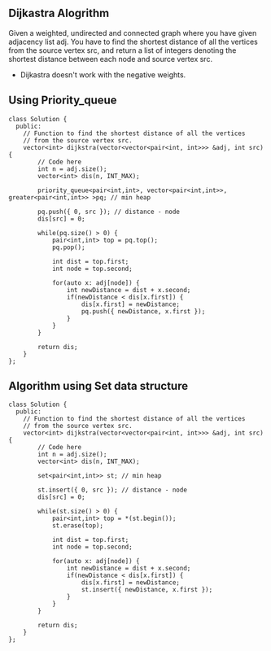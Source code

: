 ## Dijkastra Alogrithm
Given a weighted, undirected and connected graph where you have given adjacency list adj. You have to find the shortest distance of all the vertices from the 
source vertex src, and return a list of integers denoting the shortest distance between each node and source vertex src.

- Dijkastra doesn't work with the negative weights.

## Using Priority_queue

```
class Solution {
  public:
    // Function to find the shortest distance of all the vertices
    // from the source vertex src.
    vector<int> dijkstra(vector<vector<pair<int, int>>> &adj, int src) {
        // Code here
        int n = adj.size();
        vector<int> dis(n, INT_MAX);
        
        priority_queue<pair<int,int>, vector<pair<int,int>>, greater<pair<int,int>> >pq; // min heap
        
        pq.push({ 0, src }); // distance - node
        dis[src] = 0;
        
        while(pq.size() > 0) {
            pair<int,int> top = pq.top();
            pq.pop();
            
            int dist = top.first;
            int node = top.second;
            
            for(auto x: adj[node]) {
                int newDistance = dist + x.second;
                if(newDistance < dis[x.first]) {
                    dis[x.first] = newDistance;
                    pq.push({ newDistance, x.first });
                }
            }
        }
        
        return dis;
    }
};

```



## Algorithm using Set data structure
```
class Solution {
  public:
    // Function to find the shortest distance of all the vertices
    // from the source vertex src.
    vector<int> dijkstra(vector<vector<pair<int, int>>> &adj, int src) {
        // Code here
        int n = adj.size();
        vector<int> dis(n, INT_MAX);
        
        set<pair<int,int>> st; // min heap
        
        st.insert({ 0, src }); // distance - node
        dis[src] = 0;
        
        while(st.size() > 0) {
            pair<int,int> top = *(st.begin());
            st.erase(top);
            
            int dist = top.first;
            int node = top.second;
            
            for(auto x: adj[node]) {
                int newDistance = dist + x.second;
                if(newDistance < dis[x.first]) {
                    dis[x.first] = newDistance;
                    st.insert({ newDistance, x.first });
                }
            }
        }
        
        return dis;
    }
};
```




